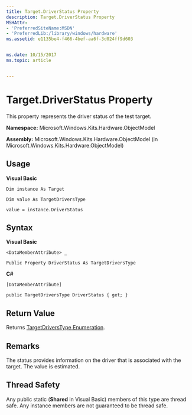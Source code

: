 ```yaml
---
title: Target.DriverStatus Property
description: Target.DriverStatus Property
MSHAttr:
- 'PreferredSiteName:MSDN'
- 'PreferredLib:/library/windows/hardware'
ms.assetid: e1135be4-f466-4bef-aa6f-3d024ff9d603


ms.date: 10/15/2017
ms.topic: article


---
```


# Target.DriverStatus Property


This property represents the driver status of the test target.

**Namespace:** Microsoft.Windows.Kits.Hardware.ObjectModel

**Assembly:** Microsoft.Windows.Kits.Hardware.ObjectModel (in Microsoft.Windows.Kits.Hardware.ObjectModel)

## <span id="Usage"></span><span id="usage"></span><span id="USAGE"></span>Usage


**Visual Basic**

`Dim instance As Target`

`Dim value As TargetDriversType`

`value = instance.DriverStatus`

## <span id="Syntax"></span><span id="syntax"></span><span id="SYNTAX"></span>Syntax


**Visual Basic**

`<DataMemberAttribute> _`

`Public Property DriverStatus As TargetDriversType`

**C#**

`[DataMemberAttribute]`

`public TargetDriversType DriverStatus { get; }`

## <span id="Return_Value"></span><span id="return_value"></span><span id="RETURN_VALUE"></span>Return Value


Returns [TargetDriversType Enumeration](targetdriverstype-enumeration.md).

## <span id="Remarks"></span><span id="remarks"></span><span id="REMARKS"></span>Remarks


The status provides information on the driver that is associated with the target. The value is estimated.

## <span id="Thread_Safety"></span><span id="thread_safety"></span><span id="THREAD_SAFETY"></span>Thread Safety


Any public static (**Shared** in Visual Basic) members of this type are thread safe. Any instance members are not guaranteed to be thread safe.

 

 






